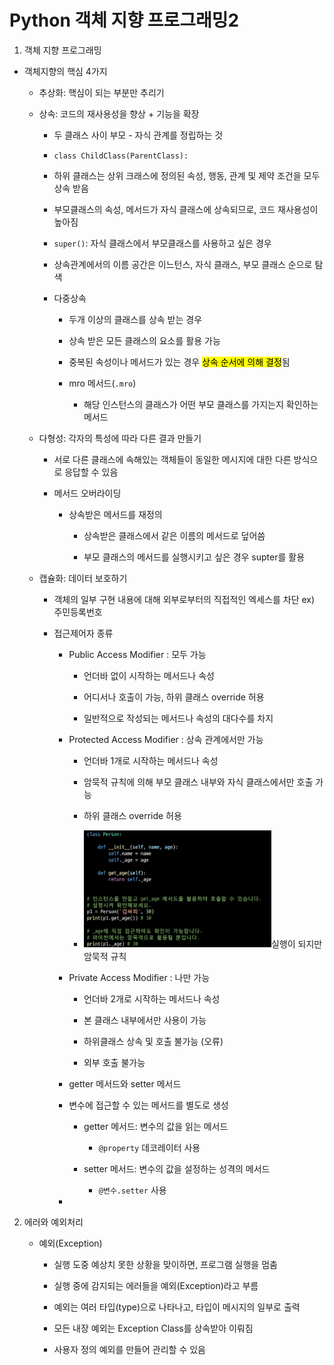 # Python 객체 지향 프로그래밍2

1.  객체 지향 프로그래밍
   
   - 객체지향의 핵심 4가지
     
     - 추상화: 핵심이 되는 부분만 추리기
     
     - 상속: 코드의 재사용성을 향상 + 기능을 확장
       
       - 두 클래스 사이 부모 - 자식 관계를 정립하는 것
       
       - `class ChildClass(ParentClass):`
       
       - 하위 클래스는 상위 크래스에 정의된 속성, 행동, 관계 및 제약 조건을 모두 상속 받음
       
       - 부모클래스의 속성, 메서드가 자식 클래스에 상속되므로, 코드 재사용성이 높아짐
       
       - `super()`: 자식 클래스에서 부모클래스를 사용하고 싶은 경우
       
       - 상속관계에서의 이름 공간은 이느턴스, 자식 클래스, 부모 클래스 순으로 탐색
       
       - 다중상속
         
         - 두개 이상의 클래스를 상속 받는 경우
         
         - 상속 받은 모든 클래스의 요소를 활용 가능
         
         - 중복된 속성이나 메서드가 있는 경우 <mark>상속 순서에 의해 결정</mark>됨
         
         - mro  메서드(`.mro`)
           
           - 해당 인스턴스의 클래스가 어떤 부모 클래스를 가지는지 확인하는 메서드
     
     - 다형성: 각자의 특성에 따라 다른 결과 만들기
       
       - 서로 다른 클래스에 속해있는 객체들이 동일한 메시지에 대한 다른 방식으로 응답할 수 있음
       
       - 메서드 오버라이딩
         
         - 상속받은 메서드를 재정의
           
           - 상속받은 클래스에서 같은 이름의 메서드로 덮어씀
           
           - 부모 클래스의 메서드를 실행시키고 싶은 경우  supter를 활용
     
     - 캡슐화: 데이터 보호하기
       
       - 객체의 일부 구현 내용에 대해 외부로부터의 직접적인 엑세스를 차단 ex) 주민등록번호
       
       - 접근제어자 종류
         
         - Public Access Modifier : 모두 가능
           
           - 언더바 없이 시작하는 메서드나 속성
           
           - 어디서나 호출이 가능, 하위 클래스 override 허용
           
           - 일반적으로 작성되는 메서드나 속성의 대다수를 차지
         
         - Protected Access Modifier : 상속 관계에서만 가능
           
           - 언더바 1개로 시작하는 메서드나 속성
           
           - 암묵적 규칙에 의해 부모 클래스 내부와 자식 클래스에서만 호출 가능
           
           - 하위 클래스 override 허용
           
           - <img title="" src="python_230131_assets/2023-01-31-10-33-55-image.png" alt="" width="300">실행이 되지만 암묵적 규칙
         
         - Private Access Modifier : 나만 가능
           
           - 언더바 2개로 시작하는 메서드나 속성
           
           - 본 클래스 내부에서만 사용이 가능
           
           - 하위클래스 상속 및 호출 불가능 (오류)
           
           - 외부 호출 불가능
         
         -  getter 메서드와 setter 메서드
           
           - 변수에 접근할 수 있는 메서드를 별도로 생성
             
             - getter 메서드: 변수의 값을 읽는 메서드
               
               - `@property` 데코레이터 사용
             
             - setter 메서드: 변수의 값을 설정하는 성격의 메서드
               
               - `@변수.setter` 사용
           
           - 

2. 에러와 예외처리
   
   - 예외(Exception)
     
     - 실행 도중 예상치 못한 상황을 맞이하면, 프로그램 실행을 멈춤
     
     - 실행 중에 감지되는 에러들을 예외(Exception)라고 부름
     
     - 예외는 여러 타입(type)으로 나타나고, 타입이 메시지의 일부로 출력
     
     - 모든 내장 예외는 Exception Class를 상속받아 이뤄짐
     
     - 사용자 정의 예외를 만들어 관리할 수 있음
       
       
   
   


